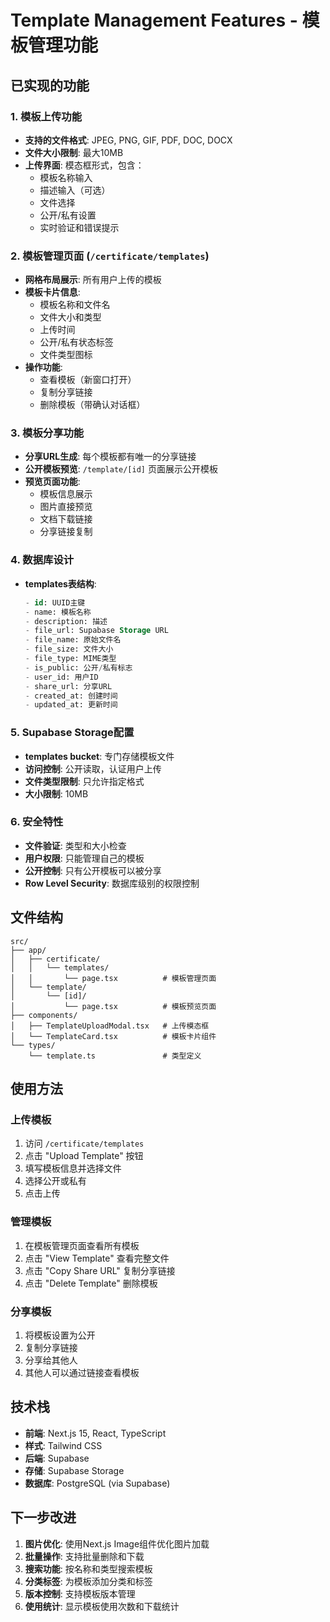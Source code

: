 # Template Management Features - 模板管理功能

## 已实现的功能

### 1. 模板上传功能
- **支持的文件格式**: JPEG, PNG, GIF, PDF, DOC, DOCX
- **文件大小限制**: 最大10MB
- **上传界面**: 模态框形式，包含：
  - 模板名称输入
  - 描述输入（可选）
  - 文件选择
  - 公开/私有设置
  - 实时验证和错误提示

### 2. 模板管理页面 (`/certificate/templates`)
- **网格布局展示**: 所有用户上传的模板
- **模板卡片信息**:
  - 模板名称和文件名
  - 文件大小和类型
  - 上传时间
  - 公开/私有状态标签
  - 文件类型图标
- **操作功能**:
  - 查看模板（新窗口打开）
  - 复制分享链接
  - 删除模板（带确认对话框）

### 3. 模板分享功能
- **分享URL生成**: 每个模板都有唯一的分享链接
- **公开模板预览**: `/template/[id]` 页面展示公开模板
- **预览页面功能**:
  - 模板信息展示
  - 图片直接预览
  - 文档下载链接
  - 分享链接复制

### 4. 数据库设计
- **templates表结构**:
  ```sql
  - id: UUID主键
  - name: 模板名称
  - description: 描述
  - file_url: Supabase Storage URL
  - file_name: 原始文件名
  - file_size: 文件大小
  - file_type: MIME类型
  - is_public: 公开/私有标志
  - user_id: 用户ID
  - share_url: 分享URL
  - created_at: 创建时间
  - updated_at: 更新时间
  ```

### 5. Supabase Storage配置
- **templates bucket**: 专门存储模板文件
- **访问控制**: 公开读取，认证用户上传
- **文件类型限制**: 只允许指定格式
- **大小限制**: 10MB

### 6. 安全特性
- **文件验证**: 类型和大小检查
- **用户权限**: 只能管理自己的模板
- **公开控制**: 只有公开模板可以被分享
- **Row Level Security**: 数据库级别的权限控制

## 文件结构

```
src/
├── app/
│   ├── certificate/
│   │   └── templates/
│   │       └── page.tsx          # 模板管理页面
│   └── template/
│       └── [id]/
│           └── page.tsx          # 模板预览页面
├── components/
│   ├── TemplateUploadModal.tsx   # 上传模态框
│   └── TemplateCard.tsx          # 模板卡片组件
└── types/
    └── template.ts               # 类型定义
```

## 使用方法

### 上传模板
1. 访问 `/certificate/templates`
2. 点击 "Upload Template" 按钮
3. 填写模板信息并选择文件
4. 选择公开或私有
5. 点击上传

### 管理模板
1. 在模板管理页面查看所有模板
2. 点击 "View Template" 查看完整文件
3. 点击 "Copy Share URL" 复制分享链接
4. 点击 "Delete Template" 删除模板

### 分享模板
1. 将模板设置为公开
2. 复制分享链接
3. 分享给其他人
4. 其他人可以通过链接查看模板

## 技术栈

- **前端**: Next.js 15, React, TypeScript
- **样式**: Tailwind CSS
- **后端**: Supabase
- **存储**: Supabase Storage
- **数据库**: PostgreSQL (via Supabase)

## 下一步改进

1. **图片优化**: 使用Next.js Image组件优化图片加载
2. **批量操作**: 支持批量删除和下载
3. **搜索功能**: 按名称和类型搜索模板
4. **分类标签**: 为模板添加分类和标签
5. **版本控制**: 支持模板版本管理
6. **使用统计**: 显示模板使用次数和下载统计 